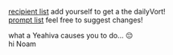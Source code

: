[recipient list](https://docs.google.com/spreadsheets/d/1E0pIfCzWF7sq-p-pB5h6jokS-W6Vt8lR3G2Kv1Y0-mY/edit?gid=0#gid=0) add yourself to get a the dailyVort!  
[prompt list](https://docs.google.com/spreadsheets/d/1mjuKbfme7kxanH-v2OZ6vaWHODiihIvcwQp15r5jKP0/edit?gid=1949586591#gid=1949586591) feel free to suggest changes!  

what a Yeahiva causes you to do... 😔  
 hi Noam
